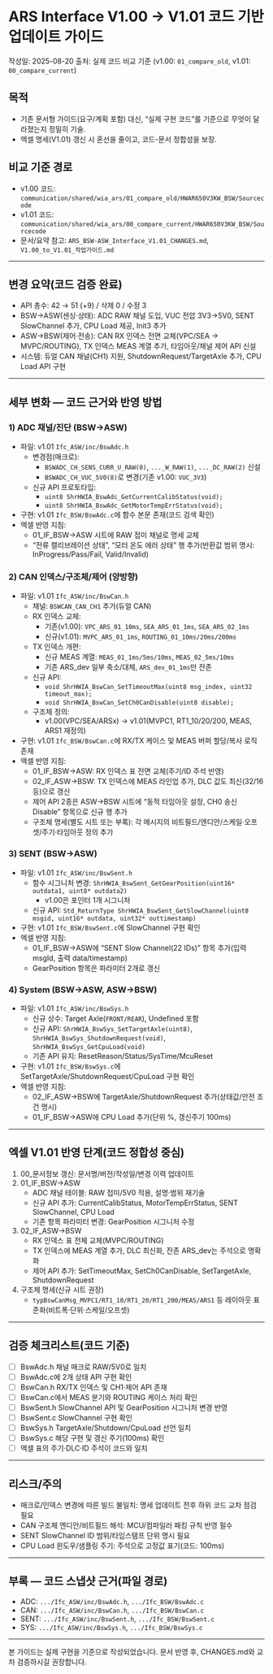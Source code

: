 # ARS Interface V1.00 → V1.01 코드 기반 업데이트 가이드

작성일: 2025-08-20
출처: 실제 코드 비교 기준 (v1.00: `01_compare_old`, v1.01: `00_compare_current`)

## 목적
- 기존 문서형 가이드(요구/계획 포함) 대신, “실제 구현 코드”를 기준으로 무엇이 달라졌는지 정밀히 기술.
- 엑셀 명세(V1.01) 갱신 시 혼선을 줄이고, 코드-문서 정합성을 보장.

## 비교 기준 경로
- v1.00 코드: `communication/shared/wia_ars/01_compare_old/HWAR650V3KW_BSW/Sourcecode`
- v1.01 코드: `communication/shared/wia_ars/00_compare_current/HWAR650V3KW_BSW/Sourcecode`
- 문서/요약 참고: `ARS_BSW-ASW_Interface_V1.01_CHANGES.md`, `V1.00_to_V1.01_작업가이드.md`

---

## 변경 요약(코드 검증 완료)
- API 총수: 42 → 51 (+9) / 삭제 0 / 수정 3
- BSW→ASW(센싱·상태): ADC RAW 채널 도입, VUC 전압 3V3→5V0, SENT SlowChannel 추가, CPU Load 제공, Init3 추가
- ASW→BSW(제어·전송): CAN RX 인덱스 전면 교체(VPC/SEA → MVPC/ROUTING), TX 인덱스 MEAS 계열 추가, 타임아웃/채널 제어 API 신설
- 시스템: 듀얼 CAN 채널(CH1) 지원, ShutdownRequest/TargetAxle 추가, CPU Load API 구현

---

## 세부 변화 — 코드 근거와 반영 방법

### 1) ADC 채널/진단 (BSW→ASW)
- 파일: v1.01 `Ifc_ASW/inc/BswAdc.h`
  - 변경점(매크로):
    - `BSWADC_CH_SENS_CURR_U_RAW(0)`, `..._W_RAW(1)`, `..._DC_RAW(2)` 신설
    - `BSWADC_CH_VUC_5V0(8)`로 변경(기존 v1.00: `VUC_3V3`)
  - 신규 API 프로토타입:
    - `uint8 ShrHWIA_BswAdc_GetCurrentCalibStatus(void);`
    - `uint8 ShrHWIA_BswAdc_GetMotorTempErrStatus(void);`
- 구현: v1.01 `Ifc_BSW/BswAdc.c`에 함수 본문 존재(코드 검색 확인)
- 엑셀 반영 지침:
  - 01_IF_BSW→ASW 시트에 RAW 접미 채널로 명세 교체
  - “전류 캘리브레이션 상태”, “모터 온도 에러 상태” 행 추가(반환값 범위 명시: InProgress/Pass/Fail, Valid/Invalid)

### 2) CAN 인덱스/구조체/제어 (양방향)
- 파일: v1.01 `Ifc_ASW/inc/BswCan.h`
  - 채널: `BSWCAN_CAN_CH1` 추가(듀얼 CAN)
  - RX 인덱스 교체:
    - 기존(v1.00): `VPC_ARS_01_10ms`, `SEA_ARS_01_1ms`, `SEA_ARS_02_1ms`
    - 신규(v1.01): `MVPC_ARS_01_1ms`, `ROUTING_01_10ms/20ms/200ms`
  - TX 인덱스 개편:
    - 신규 MEAS 계열: `MEAS_01_1ms/5ms/10ms`, `MEAS_02_5ms/10ms`
    - 기존 ARS_dev 일부 축소/대체, `ARS_dev_01_1ms`만 잔존
  - 신규 API:
    - `void ShrHWIA_BswCan_SetTimeoutMax(uint8 msg_index, uint32 timeout_max);`
    - `void ShrHWIA_BswCan_SetCh0CanDisable(uint8 disable);`
  - 구조체 정의:
    - v1.00(VPC/SEA/ARSx) → v1.01(MVPC1, RT1_10/20/200, MEAS, ARS1 재정의)
- 구현: v1.01 `Ifc_BSW/BswCan.c`에 RX/TX 케이스 및 MEAS 버퍼 할당/복사 로직 존재
- 엑셀 반영 지침:
  - 01_IF_BSW→ASW: RX 인덱스 표 전면 교체(주기/ID 주석 반영)
  - 02_IF_ASW→BSW: TX 인덱스에 MEAS 라인업 추가, DLC 값도 최신(32/16 등)으로 갱신
  - 제어 API 2종은 ASW→BSW 시트에 “동적 타임아웃 설정, CH0 송신 Disable” 항목으로 신규 행 추가
  - 구조체 명세(별도 시트 또는 부록): 각 메시지의 비트필드/엔디안/스케일·오프셋/주기·타임아웃 정의 추가

### 3) SENT (BSW→ASW)
- 파일: v1.01 `Ifc_ASW/inc/BswSent.h`
  - 함수 시그니처 변경: `ShrHWIA_BswSent_GetGearPosition(uint16* outdata1, uint8* outdata2)`
    - v1.00은 포인터 1개 시그니처
  - 신규 API: `Std_ReturnType ShrHWIA_BswSent_GetSlowChannel(uint8 msgid, uint16* outdata, uint32* outtimestamp)`
- 구현: v1.01 `Ifc_BSW/BswSent.c`에 SlowChannel 구현 확인
- 엑셀 반영 지침:
  - 01_IF_BSW→ASW에 “SENT Slow Channel(22 IDs)” 항목 추가(입력 msgId, 출력 data/timestamp)
  - GearPosition 항목은 파라미터 2개로 갱신

### 4) System (BSW→ASW, ASW→BSW)
- 파일: v1.01 `Ifc_ASW/inc/BswSys.h`
  - 신규 상수: Target Axle(`FRONT/REAR`), Undefined 포함
  - 신규 API: `ShrHWIA_BswSys_SetTargetAxle(uint8)`, `ShrHWIA_BswSys_ShutdownRequest(void)`, `ShrHWIA_BswSys_GetCpuLoad(void)`
  - 기존 API 유지: ResetReason/Status/SysTime/McuReset
- 구현: v1.01 `Ifc_BSW/BswSys.c`에 SetTargetAxle/ShutdownRequest/CpuLoad 구현 확인
- 엑셀 반영 지침:
  - 02_IF_ASW→BSW에 TargetAxle/ShutdownRequest 추가(상태값/안전 조건 명시)
  - 01_IF_BSW→ASW에 CPU Load 추가(단위 %, 갱신주기 100ms)

---

## 엑셀 V1.01 반영 단계(코드 정합성 중심)
1) 00_문서정보 갱신: 문서명/버전/작성일/변경 이력 업데이트
2) 01_IF_BSW→ASW
   - ADC 채널 테이블: RAW 접미/5V0 적용, 설명·범위 재기술
   - 신규 API 추가: CurrentCalibStatus, MotorTempErrStatus, SENT SlowChannel, CPU Load
   - 기존 항목 파라미터 변경: GearPosition 시그니처 수정
3) 02_IF_ASW→BSW
   - RX 인덱스 표 전체 교체(MVPC/ROUTING)
   - TX 인덱스에 MEAS 계열 추가, DLC 최신화, 잔존 ARS_dev는 주석으로 명확화
   - 제어 API 추가: SetTimeoutMax, SetCh0CanDisable, SetTargetAxle, ShutdownRequest
4) 구조체 명세(신규 시트 권장)
   - `typBswCanMsg_MVPC1/RT1_10/RT1_20/RT1_200/MEAS/ARS1` 등 레이아웃 표준화(비트폭·단위·스케일/오프셋)

---

## 검증 체크리스트(코드 기준)
- [ ] BswAdc.h 채널 매크로 RAW/5V0로 일치
- [ ] BswAdc.c에 2개 상태 API 구현 확인
- [ ] BswCan.h RX/TX 인덱스 및 CH1·제어 API 존재
- [ ] BswCan.c에서 MEAS 분기와 ROUTING 케이스 처리 확인
- [ ] BswSent.h SlowChannel API 및 GearPosition 시그니처 변경 반영
- [ ] BswSent.c SlowChannel 구현 확인
- [ ] BswSys.h TargetAxle/Shutdown/CpuLoad 선언 일치
- [ ] BswSys.c 해당 구현 및 갱신 주기(100ms) 확인
- [ ] 엑셀 표의 주기·DLC·ID 주석이 코드와 일치

---

## 리스크/주의
- 매크로/인덱스 변경에 따른 빌드 불일치: 명세 업데이트 전후 하위 코드 교차 점검 필요
- CAN 구조체 엔디안/비트필드 해석: MCU/컴파일러 패킹 규칙 반영 필수
- SENT SlowChannel ID 범위/타임스탬프 단위 명시 필요
- CPU Load 윈도우/샘플링 주기: 주석으로 고정값 표기(코드: 100ms)

---

## 부록 — 코드 스냅샷 근거(파일 경로)
- ADC: `.../Ifc_ASW/inc/BswAdc.h`, `.../Ifc_BSW/BswAdc.c`
- CAN: `.../Ifc_ASW/inc/BswCan.h`, `.../Ifc_BSW/BswCan.c`
- SENT: `.../Ifc_ASW/inc/BswSent.h`, `.../Ifc_BSW/BswSent.c`
- SYS: `.../Ifc_ASW/inc/BswSys.h`, `.../Ifc_BSW/BswSys.c`

---

본 가이드는 실제 구현을 기준으로 작성되었습니다. 문서 반영 후, CHANGES.md와 교차 검증하시길 권장합니다.

